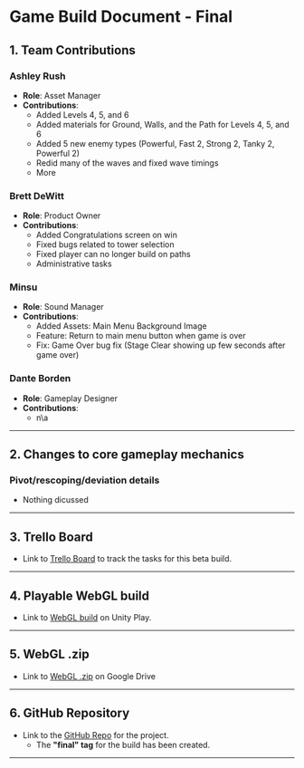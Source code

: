 # Game Build Document - Final

## 1. Team Contributions


### Ashley Rush
- **Role**: Asset Manager
- **Contributions**: 
	- Added Levels 4, 5, and 6
    - Added materials for Ground, Walls, and the Path for Levels 4, 5, and 6
    - Added 5 new enemy types (Powerful, Fast 2, Strong 2, Tanky 2, Powerful 2)
    - Redid many of the waves and fixed wave timings
    - More


### Brett DeWitt
- **Role**: Product Owner
- **Contributions**:
	- Added Congratulations screen on win
	- Fixed bugs related to tower selection
	- Fixed player can no longer build on paths
	- Administrative tasks

### Minsu
- **Role**: Sound Manager
- **Contributions**: 
    - Added Assets: Main Menu Background Image
    - Feature: Return to main menu button when game is over
    - Fix: Game Over bug fix (Stage Clear showing up few seconds after game over)

### Dante Borden
- **Role**: Gameplay Designer
- **Contributions**: 
    - n\a

---

## 2. Changes to core gameplay mechanics

### Pivot/rescoping/deviation details
- Nothing dicussed
    
---

## 3. Trello Board

- Link to [Trello Board](<https://trello.com/b/QJD3DDlx/cs-410-spring-final>) to track the tasks for this beta build.

---

## 4. Playable WebGL build

- Link to [WebGL build](<https://play.unity.com/en/games/01cd8066-7ed4-4968-9375-40e82adaa106/untitled-tower-defense>) on Unity Play.

---

## 5. WebGL .zip

- Link to [WebGL .zip](<https://drive.google.com/file/d/12Gn4kCnqjULdpK0O8W4LBTJLVqaLPlgq/view?usp=sharing>) on Google Drive

---

## 6. GitHub Repository

- Link to the [GitHub Repo](<https://github.com/bdewitt84/unity-tower-defense>) for the project.
    - The **"final" tag** for the build has been created.

---

